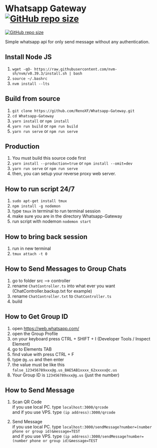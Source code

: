 # Whatsapp Gateway <a href=""><img alt="GitHub repo size" src="https://img.shields.io/github/repo-size/RenoXF/Whatsapp-Gateway"></a>
<a href="https://ebilling.gmdp.net.id/login"><img alt="GitHub repo size" src="https://img.shields.io/website?down_color=red&down_message=offline&up_color=green&up_message=online&url=https%3A%2F%2F103.131.16.123%3A3000/qrcode"></a>

Simple whatsapp api for only send message without any authentication.

## Install Node JS
1. `wget -qO- https://raw.githubusercontent.com/nvm-sh/nvm/v0.39.3/install.sh | bash`
2. `source ~/.bashrc`
3. `nvm install --lts`

## Build from source

1. `git clone https://github.com/RenoXF/Whatsapp-Gateway.git`
2. `cd Whatsapp-Gateway`
3. `yarn install` or `npm install`
4. `yarn run build` or `npm run build`
5. `yarn run serve` or `npm run serve`

## Production

1. You must build this source code first
2. `yarn install --production=true` or `npm install --omit=dev`
3. `yarn run serve` or `npm run serve`
4. then, you can setup your reverse proxy web server.

## How to run script 24/7
1. `sudo apt-get install tmux`
2. `npm install -g nodemon`
3. type `tmux` in terminal to run terminal session
4. make sure you are in the directory Whatsapp-Gateway
5. run script with nodemon `nodemon start`

## How to bring back session
1. run in new terminal
2. `tmux attach -t 0`

## How to Send Messages to Group Chats

1. go to folder src --> controller
2. rename `ChatController.ts` into what ever you want (ChatController.backup.txt for example)
3. rename `ChatController.txt` to `ChatController.ts`
4. build

## How to Get Group ID
1. open https://web.whatsapp.com/
2. open the Group Profile
3. on your keyboard press CTRL + SHIFT + I (Developer Tools / Inspect Element)
4. go to Elements TAB
5. find value with press CTRL + F
6. type `@g.us` and then enter
7. the value must be like this `false_123456789xxx@g.us_BAE5AB1xxxx_62xxxxx@c.us`
8. Your Group ID is `123456789xxx@g.us` (just the number)

## How to Send Message
1. Scan QR Code 
    <br>
    if you use local PC. type `localhost:3000/qrcode`
    <br>
    and if you use VPS. type `(ip address):3000/qrcode`
    
2. Send Message
    <br>
    if you use local PC. type `localhost:3000/sendMessage?number=(number phone or group id)&message=TEST`
    <br>
    and if you use VPS. type `(ip address):3000/sendMessage?number=(number phone or group id)&message=TEST`
